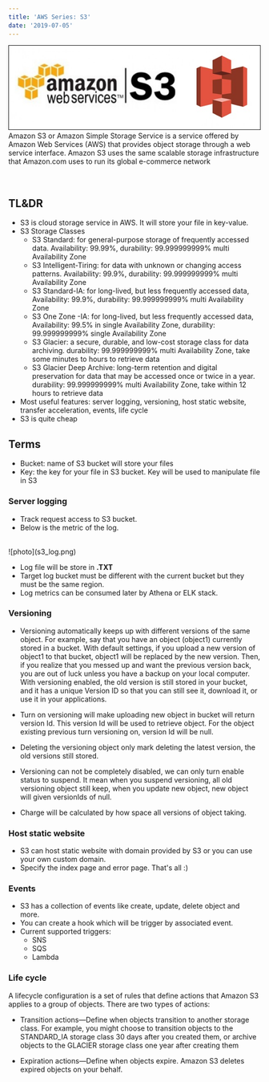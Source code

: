 ```yaml
---
title: 'AWS Series: S3'
date: '2019-07-05'
---
```

![photo](s3.jpg)
<br>
Amazon S3 or Amazon Simple Storage Service is a service offered by Amazon Web Services (AWS) that provides object storage through a web service interface. Amazon S3 uses the same scalable storage infrastructure that Amazon.com uses to run its global e-commerce network
<br>
<br>
<br>
## TL&DR
- S3 is cloud storage service in AWS. It will store your file in key-value.
- S3 Storage Classes
  - S3 Standard: for general-purpose storage of frequently accessed data. Availability: 99.99%, durability: 99.999999999%  multi Availability Zone
  - S3 Intelligent-Tiring: for data with unknown or changing access patterns. Availability: 99.9%, durability: 99.999999999% multi Availability Zone
  - S3 Standard-IA: for long-lived, but less frequently accessed data,
  Availability: 99.9%, durability: 99.999999999% multi Availability Zone
  - S3 One Zone -IA: for long-lived, but less frequently accessed data,
  Availability: 99.5% in single Availability Zone, durability: 99.999999999% single Availability Zone
  - S3 Glacier: a secure, durable, and low-cost storage class for data archiving. durability: 99.999999999% multi Availability Zone, take some minutes to hours to retrieve data
  - S3 Glacier Deep Archive: long-term retention and digital preservation for data that may be accessed once or twice in a year. durability: 99.999999999% multi Availability Zone, take within 12 hours to retrieve data
- Most useful features: server logging, versioning, host static website, transfer acceleration, events, life cycle
- S3 is quite cheap

## Terms
- Bucket: name of S3 bucket will store your files
- Key: the key for your file in S3 bucket. Key will be used to manipulate file in S3

### Server logging

- Track request access to S3 bucket.
- Below is the metric of the log.
<br>
![photo](s3_log.png)

- Log file will be store in __.TXT__
- Target log bucket must be different with the current bucket but they must be the same region.
- Log metrics can be consumed later by Athena or ELK stack.

### Versioning

- Versioning automatically keeps up with different versions of the same object. For example, say that you have an object (object1) currently stored in a bucket. With default settings, if you upload a new version of object1 to that bucket, object1 will be replaced by the new version. Then, if you realize that you messed up and want the previous version back, you are out of luck unless you have a backup on your local computer. With versioning enabled, the old version is still stored in your bucket, and it has a unique Version ID so that you can still see it, download it, or use it in your applications.


- Turn on versioning will make uploading new object in bucket will return version Id. This version Id will be used to retrieve object. For the object existing previous turn versioning on, version Id will be null.


- Deleting the versioning object only mark deleting the latest version, the old versions still stored.


- Versioning can not be completely disabled, we can only turn enable status to suspend. It mean when you suspend versioning, all old versioning object still keep, when you update new object, new object will given versionIds of null.


- Charge will be calculated by how space all versions of object taking.

### Host static website

- S3 can host static website with domain provided by S3 or you can use your own custom domain.
- Specify the index page and error page. That's all :)

### Events

- S3 has a collection of events like create, update, delete object and more.
- You can create a hook which will be trigger by associated event.
- Current supported triggers:
    - SNS
    - SQS
    - Lambda

### Life cycle

A lifecycle configuration is a set of rules that define actions that Amazon S3 applies to a group of objects. There are two types of actions:

- Transition actions—Define when objects transition to another storage class. For example, you might choose to transition objects to the STANDARD_IA storage class 30 days after you created them, or archive objects to the GLACIER storage class one year after creating them


- Expiration actions—Define when objects expire. Amazon S3 deletes expired objects on your behalf.

 
